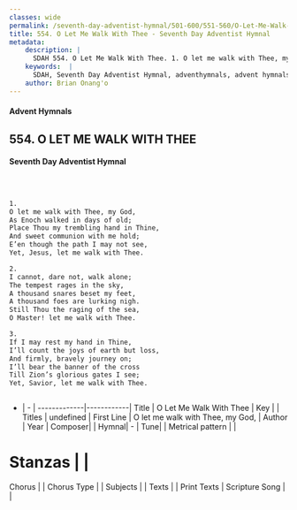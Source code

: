 ```yaml
---
classes: wide
permalink: /seventh-day-adventist-hymnal/501-600/551-560/O-Let-Me-Walk-With-Thee/
title: 554. O Let Me Walk With Thee - Seventh Day Adventist Hymnal
metadata:
    description: |
      SDAH 554. O Let Me Walk With Thee. 1. O let me walk with Thee, my God, As Enoch walked in days of old; Place Thou my trembling hand in Thine, And sweet communion with me hold; E’en though the path I may not see, Yet, Jesus, let me walk with Thee.
    keywords:  |
      SDAH, Seventh Day Adventist Hymnal, adventhymnals, advent hymnals, O Let Me Walk With Thee, O let me walk with Thee, my God, 
    author: Brian Onang'o
---
```


#### Advent Hymnals
## 554. O LET ME WALK WITH THEE
#### Seventh Day Adventist Hymnal

```txt



1.
O let me walk with Thee, my God,
As Enoch walked in days of old;
Place Thou my trembling hand in Thine,
And sweet communion with me hold;
E’en though the path I may not see,
Yet, Jesus, let me walk with Thee.

2.
I cannot, dare not, walk alone;
The tempest rages in the sky,
A thousand snares beset my feet,
A thousand foes are lurking nigh.
Still Thou the raging of the sea,
O Master! let me walk with Thee.

3.
If I may rest my hand in Thine,
I’ll count the joys of earth but loss,
And firmly, bravely journey on;
I’ll bear the banner of the cross
Till Zion’s glorious gates I see;
Yet, Savior, let me walk with Thee.



```

- |   -  |
-------------|------------|
Title | O Let Me Walk With Thee |
Key |  |
Titles | undefined |
First Line | O let me walk with Thee, my God, |
Author | 
Year | 
Composer|  |
Hymnal|  - |
Tune|  |
Metrical pattern | |
# Stanzas |  |
Chorus |  |
Chorus Type |  |
Subjects |  |
Texts |  |
Print Texts | 
Scripture Song |  |
  
